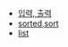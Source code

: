 - <a href="https://github.com/Jiyong95/Codingtest/blob/main/md/print.md">입력, 출력</a>
- <a href="https://github.com/Jiyong95/Codingtest/blob/main/md/sort,sorted.md">sorted,sort</a>
- <a href="https://github.com/Jiyong95/Codingtest/blob/main/md/list.md">list</a>